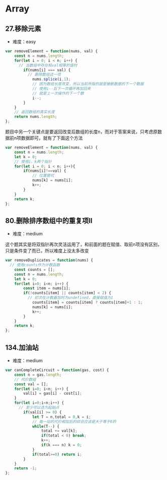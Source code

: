 <!--
 * @LastEditors: panda_liu
 * @LastEditTime: 2020-07-20 20:21:23
 * @FilePath: \yunniubaoc:\Users\23163\Desktop\web\leetcode\Array.md
 * @Description: add some description
--> 
# Array

## 27.移除元素

- 难度：easy

``` javascript
var removeElement = function(nums, val) {
    const n = nums.length;
    for(let i = 0; i < n; i++) {
      // 当数组中存在和val相等的值时
        if(nums[i] === val) {
          // 删除数组这一项
            nums.splice(i,1);
            // 因为数组长度改变，所以当前所指的就是被删数据的下一个数据
            // 使用i--后下一次循环再加回来
            // 就是上一次操作的下一个数
            i--;
        }
    }
    // 返回数组的真实长度
    return nums.length;
};
```

题目中另一个关键点是要返回改变后数组的长度n，而对于答案来说，只考虑原数据前n项数据即可，就有了下面这个方法

``` javascript
var removeElement = function(nums, val) {
    const n = nums.length;
    let k = 0;
    // 使用i、k两个指针
    for(let i = 0; i < n; i++){
        if(nums[i]!==val) {
            // 位置替代
            nums[k] = nums[i];
            k++;
        }
    }
    return k;
};
```

## 80.删除排序数组中的重复项II

- 难度：medium

这个题其实是将双指针再次灵活运用了，和前面的题在赋值、取前n项没有区别，只是条件变了而已，所以难度上没太多改变

``` javascript
var removeDuplicates = function(nums) {
  // 使用counts作为计数函数
    const counts = [];
    const n = nums.length;
    let k = 0;
    for(let i=0; i<n; i++) {
        const item = nums[i];
        if(!counts[item] || counts[item] < 2) {
          // 初次在计数器加时为undefined，直接赋值为1
            counts[item] = counts[item] ? counts[item]+1 : 1;
            nums[k] = nums[i];
            k++;
        }
    }
    return k;
};
```

## 134.加油站

- 难度：medium

``` javascript
var canCompleteCircuit = function(gas, cost) {
    const n = gas.length;
    // 代价数组
    const val = [];
    for(let i=0; i<n; i++) {
        val[i] = gas[i] - cost[i];
    }
    for(let i=0;i<n;i++) {
      // 至少可以选为起始点
        if(val[i] >= 0) {
            let T = n,total = 0,k = i;
            // 每一站的代价相加后的综合应该是大于等于0的
            while(T--) {
                total += val[k];
                if(total < 0) break;
                k++;
                if(k === n) k = 0;
            }
            if(total>=0) return i;
        }
    }
    return -1;
};
```

